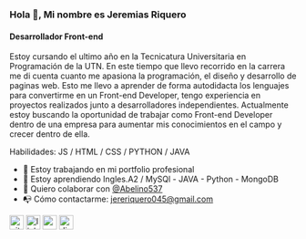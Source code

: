 ### Hola 👋, Mi nombre es Jeremias Riquero
#### Desarrollador Front-end
Estoy cursando el ultimo año en la Tecnicatura Universitaria en Programación de la UTN. En este tiempo que llevo recorrido en la carrera me di cuenta cuanto me apasiona la programación, el diseño y desarrollo de paginas web.
Esto me llevo a aprender de forma autodidacta los lenguajes para convertirme en un Front-end Developer, 
tengo experiencia en proyectos realizados junto a desarrolladores independientes.
Actualmente estoy buscando la oportunidad de trabajar como Front-end Developer dentro de una empresa para aumentar mis conocimientos en el campo y crecer dentro de ella.

Habilidades:  JS / HTML / CSS / PYTHON / JAVA

- 🔭 Estoy trabajando en mi portfolio profesional 
- 🌱 Estoy aprendiendo Ingles.A2 / MySQl - JAVA - Python - MongoDB 
- 🤝 Quiero colaborar con [@Abelino537](https://github.com/Abelino537)
- 📭 Cómo contactarme: jereriquero045@gmail.com


[<img src='https://cdn.jsdelivr.net/npm/simple-icons@3.0.1/icons/github.svg' alt='github' height='25'>](https://github.com/JereRiquero)  [<img src='https://cdn.jsdelivr.net/npm/simple-icons@3.0.1/icons/linkedin.svg' alt='linkedin' height='25'>](https://www.linkedin.com/in/jeremias-riquero-45466022b/)  [<img src='https://cdn.jsdelivr.net/npm/simple-icons@3.0.1/icons/icloud.svg' alt='website' height='25'>](https://elementalcoders.com)  [<img src='https://cdn.jsdelivr.net/npm/simple-icons@3.0.1/icons/discord.svg' alt='discord' height='25'>](https://discord.com/channels/@me)  
